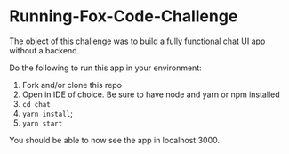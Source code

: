 # Running-Fox-Code-Challenge

The object of this challenge was to build a fully functional chat UI app without a backend.

Do the following to run this app in your environment:

1. Fork and/or clone this repo
2. Open in IDE of choice. Be sure to have node and yarn or npm installed
3. `cd chat`
4. `yarn install`;
5. `yarn start`

You should be able to now see the app in localhost:3000. 


